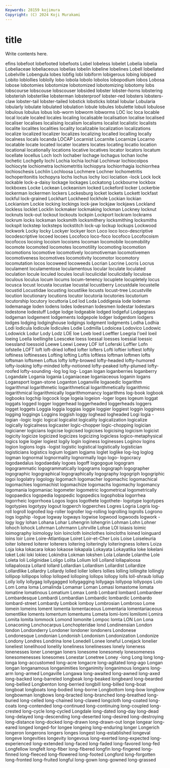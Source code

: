 ```yaml
---
Keywords: 28159 kojimura
Copyright: (C) 2024 Koji Murakami
---
```


# title

Write contents here.



efins lobefoot lobefooted
lobefoots Lobel lobeless lobelet Lobelia lobelia Lobeliaceae lobeliaceous lobelias lobelin
lobeline lobelines Lobell lobellated Lobelville Lobengula lobes lobfig lobi lobiform
lobigerous lobing lobiped Lobito loblollies loblolly lobo lobola lobolo lobolos
lobopodium lobos Lobosa lobose lobotomies lobotomize lobotomized lobotomizing lobotomy lobs
lobscourse lobscouse lobscouser lobsided lobster lobster-horns lobstering lobsterish lobsterlike lobsterman
lobsterproof lobster-red lobsters lobsters-claw lobster-tail lobster-tailed lobstick lobsticks lobtail lobular
Lobularia lobularly lobulate lobulated lobulation lobule lobules lobulette lobuli lobulose
lobulous lobulus lobus lob-worm lobworm lobworms LOC loc loca locable
local locale localed locales localing localisable localisation localise localised localiser
localises localising localism localisms localist localistic localists localite localites localities
locality localizable localization localizations localize localized localizer localizes localizing localled
localling locally localness locals locanda LOCAP Locarnist Locarnite Locarnize Locarno
locatable locate located locater locaters locates locating locatio location locational
locationally locations locative locatives locator locators locatum locellate locellus Loch
loch lochaber lochage lochagus lochan loche lochetic Lochgelly lochi Lochia
lochia lochial Lochinvar lochiocolpos lochiocyte lochiometra lochiometritis lochiopyra lochiorrhagia lochiorrhea
lochioschesis Lochlin Lochloosa Lochmere Lochner lochometritis lochoperitonitis lochopyra lochs lochus
lochy loci lociation -lock Lock lock lockable lock-a-daisy lockage lockages
Lockatong Lockbourne lockbox lockboxes Locke Lockean Lockeanism locked Lockeford locker
Lockerbie lockerman lockermen lockers Lockesburg locket lockets Lockett lockfast lockful
lock-grained Lockhart Lockheed lockhole Lockian lockian Lockianism Lockie locking lockings
lock-jaw lockjaw lockjaws Lockland lockless locklet Locklin lockmaker lockmaking lockman
Lockney locknut locknuts lock-out lockout lockouts lockpin Lockport lockram lockrams
lockrum locks locksman locksmith locksmithery locksmithing locksmiths lockspit lockstep locksteps
lockstitch lock-up lockup lockups Lockwood lockwork Locky locky Lockyer lockyer
locn Loco loco loco-descriptive locodescriptive locoed locoes Locofoco loco-foco locofoco
Locofocoism locofocos locoing locoism locoisms locoman locomobile locomobility locomote locomoted
locomotes locomotility locomoting locomotion locomotions locomotive locomotively locomotiveman locomotivemen locomotiveness
locomotives locomotivity locomotor locomotory locomutation locos locoweed locoweeds Locrian Locrine
Locris Locrus loculament loculamentose loculamentous locular loculate loculated loculation locule
loculed locules loculi loculicidal loculicidally loculose loculous loculus locum locums
locum-tenency locuplete locupletely locus locusca locust locusta locustae locustal locustberry
Locustdale locustelle locustid Locustidae locusting locustlike locusts locust-tree Locustville locution
locutionary locutions locutor locutoria locutories locutorium locutorship locutory locuttoria Lod
lod Loda Loddigesia lode lodeman lodemanage loden lodens lodes lodesman
lodesmen lodestar lodestars lodestone lodestuff Lodge lodge lodgeable lodged lodgeful
Lodgegrass lodgeman lodgement lodgements lodgepole lodger lodgerdom lodgers lodges lodging
lodginghouse lodgings lodgment lodgments Lodha Lodhia Lodi lodicula lodicule lodicules
Lodie Lodmilla Lodoicea Lodovico Lodowic Lodowick Lodur Lody Lodz LOE
loe Loeb loed Loeffler Loegria l'oeil loeil loeing Loella loellingite
Loesceke loess loessal loesses loessial loessic loessland loessoid Loewe Loewi
Loewy LOF lof Loferski Loffler Lofn lofstelle LOFT loft loft-dried
lofted lofter lofters Lofti loftier loftiest loftily loftiness loftinesses Lofting
lofting Loftis loftless loftman loftmen lofts loftsman loftsmen Loftus lofty
lofty-browed lofty-headed lofty-humored lofty-looking lofty-minded lofty-notioned lofty-peaked lofty-plumed lofty-roofed lofty-sounding
-log log log- Logan logan loganberries loganberry Logandale Logania logania
Loganiaceae loganiaceous loganin logans Logansport logan-stone Loganton Loganville logaoedic logarithm
logarithmal logarithmetic logarithmetical logarithmetically logarithmic logarithmical logarithmically logarithmomancy logarithms log-book
logbook logbooks logchip logcock loge logeia logeion -loger loges logeum
loggat loggats logged logger loggerhead loggerheaded loggerheads loggers logget loggets
Loggia loggia loggias loggie loggier loggiest loggin logginess logging loggings
Loggins loggish loggy loghead logheaded Logi logia -logian -logic logic
logical logicalist logicality logicalization logicalize logically logicalness logicaster logic-chopper logic-chopping
logician logicianer logicians logicise logicised logicises logicising logicism logicist logicity
logicize logicized logicizes logicizing logicless logico-metaphysical logics logie logier logiest
logily login loginess loginesses Loginov logins logion logions logis -logist
logistic logistical logistically logistician logisticians logistics logium logjam logjams loglet
loglike log-log loglog logman lognormal lognormality lognormally logo logo- logocracy
logodaedalus logodaedaly logoes logoff logogogue logogram logogrammatic logogrammatically logograms logograph
logographer logographic logographical logographically logography logogriph logogriphic logoi logolatry logology
logomach logomacher logomachic logomachical logomachies logomachist logomachize logomachs logomachy logomancy
logomania logomaniac logometer logometric logometrical logometrically logopaedics logopedia logopedic logopedics
logophobia logorrhea logorrheic logorrhoea Logos logos logothete logothete- logotype logotypes
logotypies logotypy logout logperch logperches Logres Logria Logris log-roll logroll
logrolled log-roller logroller log-rolling logrolling logrolls Logrono logs logship -logue
logway logways logwise logwood logwoods logwork -logy logy lohan Lohana
Lohar Lohengrin lohengrin Lohman Lohn Lohner lohoch lohock Lohrman Lohrmann
Lohrville Lohse LOI loiasis loimic loimography loimology loin loincloth loinclothes
loincloths loined loinguard loins loir Loire Loire-Atlantique Loiret Loir-et-Cher Lois
Loise Loiseleuria loiter loitered loiterer loiterers loitering loiteringly loiteringness loiters
Loiza Loja loka lokacara lokao lokaose lokapala Lokayata Lokayatika loke
lokelani loket Loki loki lokiec Lokindra Lokman lokshen Lola Lolande
Lolanthe Lole Loleta loli Loliginidae Loligo Lolita Lolium loll Lolland
lollapaloosa lollapalooza Lollard lollard Lollardian Lollardism Lollardist Lollardize Lollardlike Lollardry
Lollardy lolled loller lollers lollies lolling lollingite lollingly lollipop lollipops
lollop lolloped lolloping lollops lollopy lolls loll-shraub lollup Lolly lolly
lollygag lollygagged lollygagging lollygags lollypop lollypops Lolo Lom Loma loma
Lomalinda Lomamar Loman Lomasi lomastome lomata lomatine lomatinous Lomatium Lomax
Lomb Lombard lombard Lombardeer Lombardesque Lombardi Lombardian Lombardic lombardic Lombardo
lombard-street Lombardy Lombok lomboy Lombrosian Lombroso Lome lomein lomeins loment
lomenta lomentaceous Lomentaria lomentariaceous lomentlike loments lomentum lomentums Lometa lomi-lomi
lomilomi Lomira Lomita lomita lommock Lomond lomonite Lompoc lomta LON
Lon Lona Lonaconing Lonchocarpus Lonchopteridae lond Londinensian London london Londonderry
Londoner londoner londoners Londonese Londonesque Londonian Londonish Londonism Londonization Londonize
Londony Londres Londrina lone Lonedell Lonee loneful Lonejack lonelier loneliest
lonelihood lonelily loneliness lonelinesses lonely loneness lonenesses loner Lonergan loners
lonesome lonesomely lonesomeness lonesomenesses lonesomes Lonestar Lonetree Loney -long Long
long long- longa long-accustomed long-acre longacre long-agitated long-ago Longan longan
longanamous longanimities longanimity longanimous longans long-arm long-armed Longaville Longawa long-awaited
long-awned long-axed long-backed long-barreled longbeak long-beaked longbeard long-bearded long-bellied Longbenton
long-berried longbill long-billed long-boat longboat longboats long-bodied long-borne Longbottom long-bow
longbow longbowman longbows long-bracted long-branched long-breathed long-buried long-celled long-chained long-clawed
longcloth long-coated long-coats long-contended long-continued long-continuing long-coupled long-crested long-cycle long-cycled
Longdale long-dated long-day long-dead long-delayed long-descending long-deserted long-desired long-destroying long-distance
long-docked long-drawn long-drawn-out longe longear long-eared longed longed-for longee longeing
long-enduring longer Longerich longeron longerons longers longes longest long-established longeval
longeve longevities longevity longevous long-exerted long-expected long-experienced long-extended long-faced long-faded
long-favored long-fed Longfellow longfelt long-fiber long-fibered longfin long-fingered long-finned long-fleeced
long-flowered long-footed Longford long-forgotten long-fronted long-fruited longful long-gown long-gowned long-grassed
